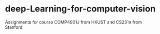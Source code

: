 # deep-Learning-for-computer-vision
Assignments for course COMP4901J from HKUST and CS231n from Stanford
